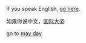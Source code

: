 If you speak English, [go here](../../english/marshmallow.md).

如果你说中文，[国际大盗](../CrazyStone/CrazyStone.md)

go to [may day](../mayDay/mayDay.md)
